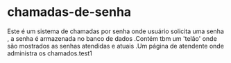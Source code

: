 # chamadas-de-senha
Este é um sistema de chamadas por senha onde usuário solicita uma senha , a senha é armazenada no banco de dados .Contém tbm um 'telão' onde são mostrados as senhas atendidas e atuais .Um página de atendente onde administra os chamados.test1
